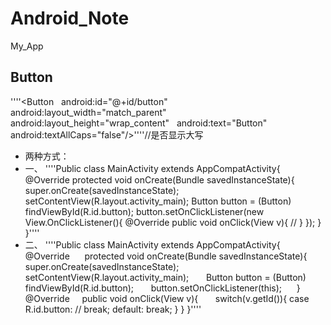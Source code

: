 # Android_Note
My_App
## Button
''''<Button
    android:id="@+id/button"
    android:layout_width="match_parent"
    android:layout_height="wrap_content"
    android:text="Button"
    android:textAllCaps="false"/>''''//是否显示大写
- 两种方式：
- 一、
''''Public class MainActivity extends AppCompatActivity{
      @Override
      protected void onCreate(Bundle savedInstanceState){
        super.onCreate(savedInstanceState);
        setContentView(R.layout.activity_main);
        Button button = (Button) findViewById(R.id.button);
        button.setOnClickListener(new View.OnClickListener(){
          @Override
          public void onClick(View v){
            //
          }
        });
      }
    }''''
- 二、
''''Public class MainActivity extends AppCompatActivity{
      @Override
      protected void onCreate(Bundle savedInstanceState){
        super.onCreate(savedInstanceState);
        setContentView(R.layout.activity_main);
        Button button = (Button) findViewById(R.id.button);
        button.setOnClickListener(this);
      }
      @Override
      public void onClick(View v){
        switch(v.getId()){
        case R.id.button:
          //
          break;
        default:
          break;
        }
      }
    }''''
